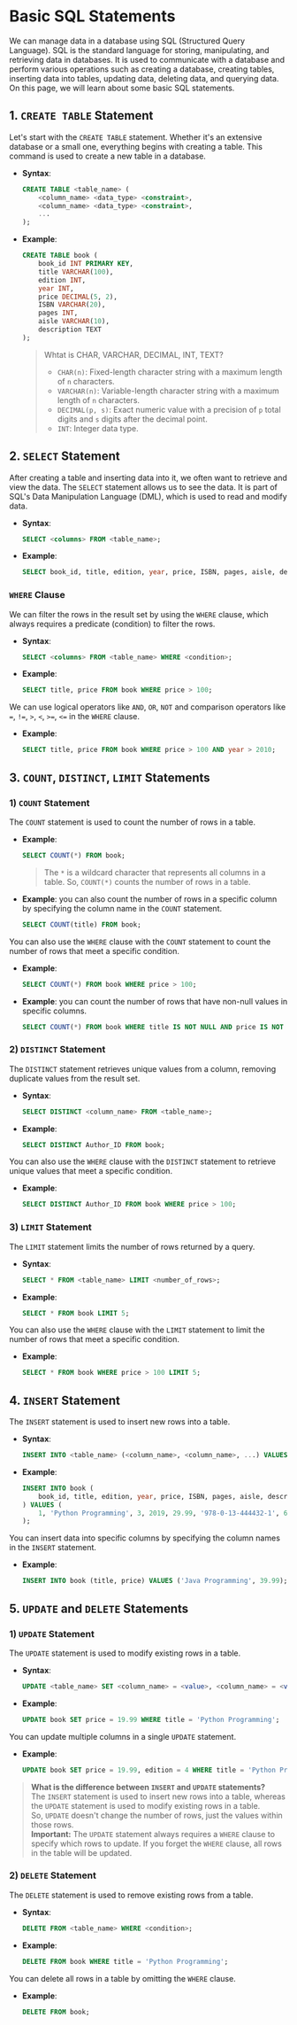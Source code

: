 # Basic SQL Statements

We can manage data in a database using SQL (Structured Query Language). SQL is the standard language for storing, manipulating, and retrieving data in databases. It is used to communicate with a database and perform various operations such as creating a database, creating tables, inserting data into tables, updating data, deleting data, and querying data. On this page, we will learn about some basic SQL statements.

## 1. `CREATE TABLE` Statement

Let's start with the `CREATE TABLE` statement. Whether it's an extensive database or a small one, everything begins with creating a table. This command is used to create a new table in a database.

* **Syntax**:
    ```sql
    CREATE TABLE <table_name> (
        <column_name> <data_type> <constraint>,
        <column_name> <data_type> <constraint>,
        ...
    );
    ```

* **Example**:
    ```sql
    CREATE TABLE book (
        book_id INT PRIMARY KEY,
        title VARCHAR(100),
        edition INT,
        year INT,
        price DECIMAL(5, 2),
        ISBN VARCHAR(20),
        pages INT,
        aisle VARCHAR(10),
        description TEXT
    );
    ```
    > Whtat is CHAR, VARCHAR, DECIMAL, INT, TEXT?
    > - `CHAR(n)`: Fixed-length character string with a maximum length of `n` characters.
    > - `VARCHAR(n)`: Variable-length character string with a maximum length of `n` characters.
    > - `DECIMAL(p, s)`: Exact numeric value with a precision of `p` total digits and `s` digits after the decimal point.
    > - `INT`: Integer data type.

## 2. `SELECT` Statement

After creating a table and inserting data into it, we often want to retrieve and view the data. The `SELECT` statement allows us to see the data. It is part of SQL's Data Manipulation Language (DML), which is used to read and modify data.

* **Syntax**:
    ```sql
    SELECT <columns> FROM <table_name>;
    ```

* **Example**:
    ```sql
    SELECT book_id, title, edition, year, price, ISBN, pages, aisle, description FROM book;
    ```

### `WHERE` Clause

We can filter the rows in the result set by using the `WHERE` clause, which always requires a predicate (condition) to filter the rows.

* **Syntax**:
    ```sql
    SELECT <columns> FROM <table_name> WHERE <condition>;
    ```

* **Example**:
    ```sql
    SELECT title, price FROM book WHERE price > 100;
    ```

We can use logical operators like `AND`, `OR`, `NOT` and comparison operators like `=`, `!=`, `>`, `<`, `>=`, `<=` in the `WHERE` clause.

* **Example**:
    ```sql
    SELECT title, price FROM book WHERE price > 100 AND year > 2010;
    ```

## 3. `COUNT`, `DISTINCT`, `LIMIT` Statements

### 1) `COUNT` Statement

The `COUNT` statement is used to count the number of rows in a table.

* **Example**:
    ```sql
    SELECT COUNT(*) FROM book;
    ```
    > The `*` is a wildcard character that represents all columns in a table. So, `COUNT(*)` counts the number of rows in a table.

* **Example**: you can also count the number of rows in a specific column by specifying the column name in the `COUNT` statement.
    ```sql
    SELECT COUNT(title) FROM book;
    ```

You can also use the `WHERE` clause with the `COUNT` statement to count the number of rows that meet a specific condition.

* **Example**:
    ```sql
    SELECT COUNT(*) FROM book WHERE price > 100;
    ```

* **Example**: you can count the number of rows that have non-null values in specific columns.
    ```sql
    SELECT COUNT(*) FROM book WHERE title IS NOT NULL AND price IS NOT NULL;
    ```

### 2) `DISTINCT` Statement

The `DISTINCT` statement retrieves unique values from a column, removing duplicate values from the result set.

* **Syntax**:
    ```sql
    SELECT DISTINCT <column_name> FROM <table_name>;
    ```

* **Example**:
    ```sql
    SELECT DISTINCT Author_ID FROM book;
    ```

You can also use the `WHERE` clause with the `DISTINCT` statement to retrieve unique values that meet a specific condition.

* **Example**:
    ```sql
    SELECT DISTINCT Author_ID FROM book WHERE price > 100;
    ```

### 3) `LIMIT` Statement

The `LIMIT` statement limits the number of rows returned by a query.

* **Syntax**:
    ```sql
    SELECT * FROM <table_name> LIMIT <number_of_rows>;
    ```

* **Example**:
    ```sql
    SELECT * FROM book LIMIT 5;
    ```

You can also use the `WHERE` clause with the `LIMIT` statement to limit the number of rows that meet a specific condition.

* **Example**:
    ```sql
    SELECT * FROM book WHERE price > 100 LIMIT 5;
    ```

## 4. `INSERT` Statement

The `INSERT` statement is used to insert new rows into a table.

* **Syntax**:
    ```sql
    INSERT INTO <table_name> (<column_name>, <column_name>, ...) VALUES (<value>, <value>, ...);
    ```

* **Example**:
    ```sql
    INSERT INTO book (
        book_id, title, edition, year, price, ISBN, pages, aisle, description
    ) VALUES (
        1, 'Python Programming', 3, 2019, 29.99, '978-0-13-444432-1', 600, 'Programming', 'Learn Python Programming'
    );
    ```

You can insert data into specific columns by specifying the column names in the `INSERT` statement.

* **Example**:
    ```sql
    INSERT INTO book (title, price) VALUES ('Java Programming', 39.99);
    ```

## 5. `UPDATE` and `DELETE` Statements

### 1) `UPDATE` Statement

The `UPDATE` statement is used to modify existing rows in a table.

* **Syntax**:
    ```sql
    UPDATE <table_name> SET <column_name> = <value>, <column_name> = <value>, ... WHERE <condition>;
    ```

* **Example**:
    ```sql
    UPDATE book SET price = 19.99 WHERE title = 'Python Programming';
    ```

You can update multiple columns in a single `UPDATE` statement.

* **Example**:
    ```sql
    UPDATE book SET price = 19.99, edition = 4 WHERE title = 'Python Programming';
    ```

> **What is the difference between `INSERT` and `UPDATE` statements?**  
> The `INSERT` statement is used to insert new rows into a table, whereas the `UPDATE` statement is used to modify existing rows in a table.  
> So, `UPDATE` doesn't change the number of rows, just the values within those rows.  
> **Important:** The `UPDATE` statement always requires a `WHERE` clause to specify which rows to update. If you forget the `WHERE` clause, all rows in the table will be updated.

### 2) `DELETE` Statement

The `DELETE` statement is used to remove existing rows from a table.

* **Syntax**:
    ```sql
    DELETE FROM <table_name> WHERE <condition>;
    ```

* **Example**:
    ```sql
    DELETE FROM book WHERE title = 'Python Programming';
    ```

You can delete all rows in a table by omitting the `WHERE` clause.

* **Example**:
    ```sql
    DELETE FROM book;
    ```
